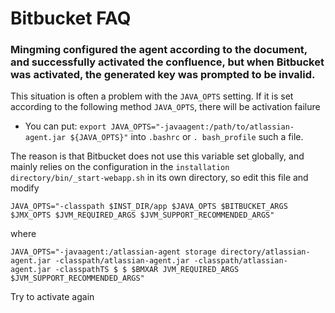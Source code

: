 # Bitbucket FAQ

### Mingming configured the agent according to the document, and successfully activated the confluence, but when Bitbucket was activated, the generated key was prompted to be invalid.
This situation is often a problem with the `JAVA_OPTS` setting. If it is set according to the following method `JAVA_OPTS`, there will be activation failure
   * You can put: `export JAVA_OPTS="-javaagent:/path/to/atlassian-agent.jar ${JAVA_OPTS}"` into `.bashrc` or `. bash_profile` such a file.

The reason is that Bitbucket does not use this variable set globally, and mainly relies on the configuration in the `installation directory/bin/_start-webapp.sh` in its own directory, so edit this file and modify 

`JAVA_OPTS="-classpath $INST_DIR/app $JAVA_OPTS $BITBUCKET_ARGS $JMX_OPTS $JVM_REQUIRED_ARGS $JVM_SUPPORT_RECOMMENDED_ARGS"` 

where 

`JAVA_OPTS="-javaagent:/atlassian-agent storage directory/atlassian-agent.jar -classpath/atlassian-agent.jar -classpath/atlassian-agent.jar -classpathTS $ $ $BMXAR JVM_REQUIRED_ARGS $JVM_SUPPORT_RECOMMENDED_ARGS"`

Try to activate again



